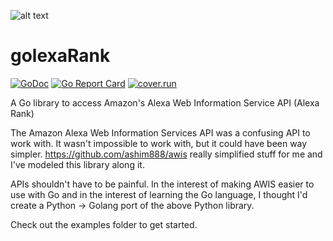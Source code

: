 ![alt text](https://raw.githubusercontent.com/qwer7y/golexaRank/master/img/golexa.png)

# golexaRank

[![GoDoc](https://godoc.org/github.com/nathany/looper?status.svg)](https://godoc.org/github.com/qwer7y/golexaRank)
[![Go Report Card](https://goreportcard.com/badge/github.com/qwer7y/golexaRank)](https://goreportcard.com/report/github.com/qwer7y/golexaRank)
[![cover.run](https://cover.run/go/https:/github.com/qwer7y/golexaRank.svg?style=flat&tag=golang-1.10)](https://cover.run/go?repo=github.com%2Fqwer7y%2FgolexaRank%2F&tag=golang-1.10)

A Go library to access Amazon's Alexa Web Information Service API (Alexa Rank)

The Amazon Alexa Web Information Services API was a confusing API to work with. It wasn't impossible to work with, but it could have been way simpler. https://github.com/ashim888/awis really simplified stuff for me and I've modeled this library along it.

APIs shouldn't have to be painful. In the interest of making AWIS easier to use with Go and in the interest of learning
the Go language, I thought I'd create a Python -> Golang port of the above Python library.

Check out the examples folder to get started.
